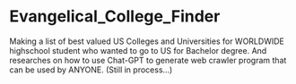 # Evangelical_College_Finder
Making a list of best valued US Colleges and Universities for WORLDWIDE highschool student who wanted to go to US for Bachelor degree. And researches on how to use Chat-GPT to generate web crawler program that can be used by ANYONE. (Still in process...)


            

